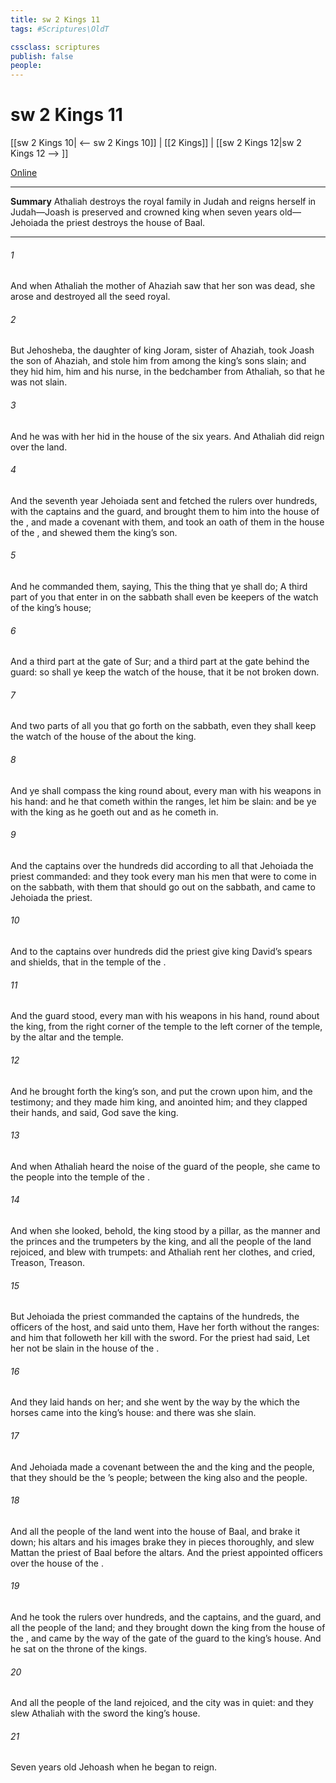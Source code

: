 ```yaml
---
title: sw 2 Kings 11
tags: #Scriptures\OldT

cssclass: scriptures
publish: false
people:
---
```


# sw 2 Kings 11
[[sw 2 Kings 10| <-- sw 2 Kings 10]] | [[2 Kings]] | [[sw 2 Kings 12|sw 2 Kings 12 --> ]]

[Online](https://churchofjesuschrist.org/study/scriptures/ot/2-kgs/11?lang=eng)

---
__Summary__
Athaliah destroys the royal family in Judah and reigns herself in Judah—Joash is preserved and crowned king when seven years old—Jehoiada the priest destroys the house of Baal.

---
###### 1 
And when Athaliah the mother of Ahaziah saw that her son was dead, she arose and destroyed all the seed royal.

###### 2 
But Jehosheba, the daughter of king Joram, sister of Ahaziah, took Joash the son of Ahaziah, and stole him from among the king’s sons  slain; and they hid him,  him and his nurse, in the bedchamber from Athaliah, so that he was not slain.

###### 3 
And he was with her hid in the house of the  six years. And Athaliah did reign over the land.

###### 4 
And the seventh year Jehoiada sent and fetched the rulers over hundreds, with the captains and the guard, and brought them to him into the house of the , and made a covenant with them, and took an oath of them in the house of the , and shewed them the king’s son.

###### 5 
And he commanded them, saying, This  the thing that ye shall do; A third part of you that enter in on the sabbath shall even be keepers of the watch of the king’s house;

###### 6 
And a third part  at the gate of Sur; and a third part at the gate behind the guard: so shall ye keep the watch of the house, that it be not broken down.

###### 7 
And two parts of all you that go forth on the sabbath, even they shall keep the watch of the house of the  about the king.

###### 8 
And ye shall compass the king round about, every man with his weapons in his hand: and he that cometh within the ranges, let him be slain: and be ye with the king as he goeth out and as he cometh in.

###### 9 
And the captains over the hundreds did according to all  that Jehoiada the priest commanded: and they took every man his men that were to come in on the sabbath, with them that should go out on the sabbath, and came to Jehoiada the priest.

###### 10 
And to the captains over hundreds did the priest give king David’s spears and shields, that  in the temple of the .

###### 11 
And the guard stood, every man with his weapons in his hand, round about the king, from the right corner of the temple to the left corner of the temple,  by the altar and the temple.

###### 12 
And he brought forth the king’s son, and put the crown upon him, and  the testimony; and they made him king, and anointed him; and they clapped their hands, and said, God save the king.

###### 13 
And when Athaliah heard the noise of the guard  of the people, she came to the people into the temple of the .

###### 14 
And when she looked, behold, the king stood by a pillar, as the manner  and the princes and the trumpeters by the king, and all the people of the land rejoiced, and blew with trumpets: and Athaliah rent her clothes, and cried, Treason, Treason.

###### 15 
But Jehoiada the priest commanded the captains of the hundreds, the officers of the host, and said unto them, Have her forth without the ranges: and him that followeth her kill with the sword. For the priest had said, Let her not be slain in the house of the .

###### 16 
And they laid hands on her; and she went by the way by the which the horses came into the king’s house: and there was she slain.

###### 17 
And Jehoiada made a covenant between the  and the king and the people, that they should be the ’s people; between the king also and the people.

###### 18 
And all the people of the land went into the house of Baal, and brake it down; his altars and his images brake they in pieces thoroughly, and slew Mattan the priest of Baal before the altars. And the priest appointed officers over the house of the .

###### 19 
And he took the rulers over hundreds, and the captains, and the guard, and all the people of the land; and they brought down the king from the house of the , and came by the way of the gate of the guard to the king’s house. And he sat on the throne of the kings.

###### 20 
And all the people of the land rejoiced, and the city was in quiet: and they slew Athaliah with the sword  the king’s house.

###### 21 
Seven years old  Jehoash when he began to reign.

